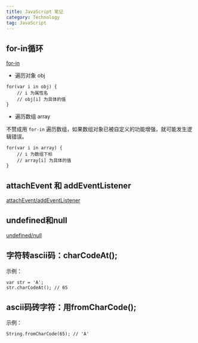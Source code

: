 ```yaml
---
title: JavaScript 笔记
category: Technology
tag: JavaScript
---
```


## for-in循环

[for-in](http://www.nowamagic.net/librarys/veda/detail/1625)

+ 遍历对象 obj

```
for(var i in obj) {
    // i 为属性名
    // obj[i] 为具体的值
}
```

+ 遍历数组 array

不赞成用 `for-in` 遍历数组，如果数组对象已被自定义的功能增强，就可能发生逻辑错误。

```
for(var i in array) {
    // i 为数组下标
    // array[i] 为具体的值
}
```

## attachEvent 和 addEventListener

[attachEvent/addEventListener](http://blog.163.com/wangzhengquan85@126/blog/static/36082995201011812341235/)

## undefined和null

[undefined/null](http://www.jb51.net/article/24959.htm)

## 字符转ascii码：charCodeAt();

示例：

```
var str = 'A';
str.charCodeAt(); // 65
```

## ascii码砖字符：用fromCharCode();

示例：

```
String.fromCharCode(65); // 'A'
```